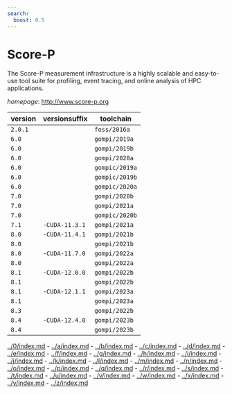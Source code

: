```yaml
---
search:
  boost: 0.5
---
```

# Score-P

The Score-P measurement infrastructure is a highly scalable and  easy-to-use tool suite for profiling, event tracing, and online analysis of HPC  applications.

*homepage*: <http://www.score-p.org>

version | versionsuffix | toolchain
--------|---------------|----------
``2.0.1`` |  | ``foss/2016a``
``6.0`` |  | ``gompi/2019a``
``6.0`` |  | ``gompi/2019b``
``6.0`` |  | ``gompi/2020a``
``6.0`` |  | ``gompic/2019a``
``6.0`` |  | ``gompic/2019b``
``6.0`` |  | ``gompic/2020a``
``7.0`` |  | ``gompi/2020b``
``7.0`` |  | ``gompi/2021a``
``7.0`` |  | ``gompic/2020b``
``7.1`` | ``-CUDA-11.3.1`` | ``gompi/2021a``
``8.0`` | ``-CUDA-11.4.1`` | ``gompi/2021b``
``8.0`` |  | ``gompi/2021b``
``8.0`` | ``-CUDA-11.7.0`` | ``gompi/2022a``
``8.0`` |  | ``gompi/2022a``
``8.1`` | ``-CUDA-12.0.0`` | ``gompi/2022b``
``8.1`` |  | ``gompi/2022b``
``8.1`` | ``-CUDA-12.1.1`` | ``gompi/2023a``
``8.1`` |  | ``gompi/2023a``
``8.3`` |  | ``gompi/2022b``
``8.4`` | ``-CUDA-12.4.0`` | ``gompi/2023b``
``8.4`` |  | ``gompi/2023b``

[../0/index.md](0) - [../a/index.md](a) - [../b/index.md](b) - [../c/index.md](c) - [../d/index.md](d) - [../e/index.md](e) - [../f/index.md](f) - [../g/index.md](g) - [../h/index.md](h) - [../i/index.md](i) - [../j/index.md](j) - [../k/index.md](k) - [../l/index.md](l) - [../m/index.md](m) - [../n/index.md](n) - [../o/index.md](o) - [../p/index.md](p) - [../q/index.md](q) - [../r/index.md](r) - [../s/index.md](s) - [../t/index.md](t) - [../u/index.md](u) - [../v/index.md](v) - [../w/index.md](w) - [../x/index.md](x) - [../y/index.md](y) - [../z/index.md](z)

